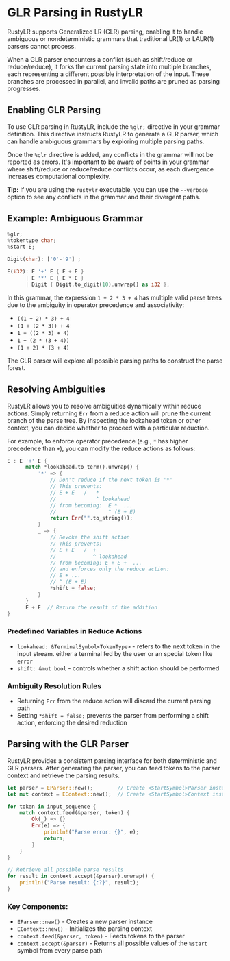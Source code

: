 # GLR Parsing in RustyLR
RustyLR supports Generalized LR (GLR) parsing, enabling it to handle ambiguous or nondeterministic grammars that traditional LR(1) or LALR(1) parsers cannot process.

When a GLR parser encounters a conflict (such as shift/reduce or reduce/reduce),
it forks the current parsing state into multiple branches,
each representing a different possible interpretation of the input.
These branches are processed in parallel, and invalid paths are pruned as parsing progresses.

## Enabling GLR Parsing
To use GLR parsing in RustyLR, include the `%glr;` directive in your grammar definition.
This directive instructs RustyLR to generate a GLR parser,
which can handle ambiguous grammars by exploring multiple parsing paths.

Once the `%glr` directive is added, any conflicts in the grammar will not be reported as errors.
It's important to be aware of points in your grammar where shift/reduce or reduce/reduce conflicts occur, as each divergence increases computational complexity.

**Tip:** If you are using the `rustylr` executable, you can use the `--verbose` option to see any conflicts in the grammar and their divergent paths.

## Example: Ambiguous Grammar

```rust
%glr;
%tokentype char;
%start E;

Digit(char): ['0'-'9'] ;

E(i32): E '+' E { E + E }
      | E '*' E { E * E }
      | Digit { Digit.to_digit(10).unwrap() as i32 };
```

In this grammar, the expression `1 + 2 * 3 + 4` has multiple valid parse trees due to the ambiguity in operator precedence and associativity:
 - `((1 + 2) * 3) + 4`
 - `(1 + (2 * 3)) + 4`
 - `1 + ((2 * 3) + 4)`
 - `1 + (2 * (3 + 4))`
 - `(1 + 2) * (3 + 4)`

The GLR parser will explore all possible parsing paths to construct the parse forest.

## Resolving Ambiguities
RustyLR allows you to resolve ambiguities dynamically within reduce actions.
Simply returning `Err` from a reduce action will prune the current branch of the parse tree.
By inspecting the lookahead token or other context, you can decide whether to proceed with a particular reduction.

For example, to enforce operator precedence (e.g., `*` has higher precedence than `+`), you can modify the reduce actions as follows:

```rust
E : E '+' E {
      match *lookahead.to_term().unwrap() {
          '*' => {
              // Don't reduce if the next token is '*'
              // This prevents:
              // E + E   /   *
              //             ^ lookahead
              // from becoming:  E *  ...
              //                 ^ (E + E)
              return Err("".to_string());
          }
          _ => {
              // Revoke the shift action
              // This prevents:
              // E + E   /  +
              //            ^ lookahead
              // from becoming: E + E +  ...
              // and enforces only the reduce action:
              // E + ...
              // ^ (E + E)
              *shift = false;
          }
      }
      E + E  // Return the result of the addition
}
```

### Predefined Variables in Reduce Actions
- `lookahead: &TerminalSymbol<TokenType>` - refers to the next token in the input stream. either a terminal fed by the user or an special token like `error`
- `shift: &mut bool` - controls whether a shift action should be performed

### Ambiguity Resolution Rules
- Returning `Err` from the reduce action will discard the current parsing path
- Setting `*shift = false;` prevents the parser from performing a shift action, enforcing the desired reduction

## Parsing with the GLR Parser
RustyLR provides a consistent parsing interface for both deterministic and GLR parsers.
After generating the parser, you can feed tokens to the parser context and retrieve the parsing results.

```rust
let parser = EParser::new();        // Create <StartSymbol>Parser instance
let mut context = EContext::new();  // Create <StartSymbol>Context instance

for token in input_sequence {
    match context.feed(&parser, token) {
        Ok(_) => {}
        Err(e) => {
            println!("Parse error: {}", e);
            return;
        }
    }
}

// Retrieve all possible parse results
for result in context.accept(&parser).unwrap() {
    println!("Parse result: {:?}", result);
}
```

### Key Components:
- `EParser::new()` - Creates a new parser instance
- `EContext::new()` - Initializes the parsing context
- `context.feed(&parser, token)` - Feeds tokens to the parser
- `context.accept(&parser)` - Returns all possible values of the `%start` symbol from every parse path
